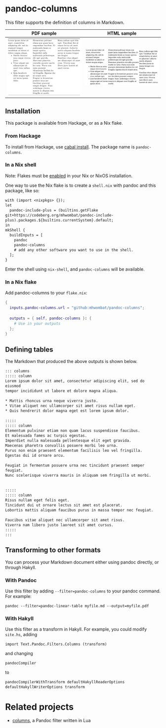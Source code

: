 # pandoc-columns

This filter supports the definition of columns in Markdown.

|  PDF sample  |  HTML sample  |
|:------------:|:-------------:|
| ![](pdf.png) | ![](html.png) |

## Installation

This package is available from Hackage, or as a Nix flake.

### From Hackage

To install from Hackage, use [cabal install](https://cabal.readthedocs.io/en/stable/cabal-commands.html#cabal-install).
The package name is `pandoc-columns`.

### In a Nix shell

Note: Flakes must be [enabled](https://nixos.wiki/wiki/Flakes) in your Nix or NixOS installation.

One way to use the Nix flake is to create a `shell.nix` with pandoc and this package, like so:

~~~
with (import <nixpkgs> {});
let
  pandoc-include-plus = (builtins.getFlake git+https://codeberg.org/mhwombat/pandoc-include-plus).packages.${builtins.currentSystem}.default;
in
mkShell {
  buildInputs = [
    pandoc
    pandoc-columns
    # add any other software you want to use in the shell.
  ];
}
~~~

Enter the shell using `nix-shell`, and `pandoc-columns` will be available.

### In a Nix flake

Add pandoc-columns to your `flake.nix`:

```nix
{
  inputs.pandoc-columns.url = "github:mhwombat/pandoc-columns";

  outputs = { self, pandoc-columns }: {
    # Use in your outputs
  };
}

```

## Defining tables

The Markdown that produced the above outputs is shown below.

    ::: columns
    ::::: column
    Lorem ipsum dolor sit amet, consectetur adipiscing elit, sed do eiusmod
    tempor incididunt ut labore et dolore magna aliqua.

    * Mattis rhoncus urna neque viverra justo.
    * Vitae aliquet nec ullamcorper sit amet risus nullam eget.
    * Quis hendrerit dolor magna eget est lorem ipsum dolor.

    :::::
    ::::: column
    Elementum pulvinar etiam non quam lacus suspendisse faucibus.
    Et malesuada fames ac turpis egestas.
    Imperdiet nulla malesuada pellentesque elit eget gravida.
    Maecenas pharetra convallis posuere morbi leo urna.
    Purus non enim praesent elementum facilisis leo vel fringilla.
    Egestas dui id ornare arcu.

    Feugiat in fermentum posuere urna nec tincidunt praesent semper feugiat.
    Nunc scelerisque viverra mauris in aliquam sem fringilla ut morbi.


    :::::
    ::::: column
    Risus nullam eget felis eget.
    Tincidunt dui ut ornare lectus sit amet est placerat.
    Lobortis mattis aliquam faucibus purus in massa tempor nec feugiat.

    Faucibus vitae aliquet nec ullamcorper sit amet risus.
    Viverra nam libero justo laoreet sit amet cursus.
    :::::
    :::

## Transforming to other formats

You can process your Markdown document either using pandoc directly,
or through Hakyll.

### With Pandoc

Use this filter by adding `--filter=pandoc-columns` to your pandoc command.
For example:

    pandoc --filter=pandoc-linear-table myfile.md --output=myfile.pdf

### With Hakyll

Use this filter as a transform in Hakyll.
For example, you could modify `site.hs`, adding

```
import Text.Pandoc.Filters.Columns (transform)
```

and changing

```
pandocCompiler
```

to

```
pandocCompilerWithTransform defaultHakyllReaderOptions defaultHakyllWriterOptions transform
```

# Related projects

- [columns](https://github.com/dialoa/columns), a Pandoc filter written in Lua
